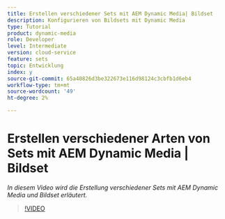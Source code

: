```yaml
---
title: Erstellen verschiedener Sets mit AEM Dynamic Media| Bildset
description: Konfigurieren von Bildsets mit Dynamic Media
type: Tutorial
product: dynamic-media
role: Developer
level: Intermediate
version: cloud-service
feature: sets
topic: Entwicklung
index: y
source-git-commit: 65a40826d3be322673e116d98124c3cbfb1d6eb4
workflow-type: tm+mt
source-wordcount: '49'
ht-degree: 2%

---
```


# Erstellen verschiedener Arten von Sets mit AEM Dynamic Media | Bildset

*In diesem Video wird die Erstellung verschiedener Sets mit AEM Dynamic Media und Bildset erläutert.*

>[!VIDEO](https://video.tv.adobe.com/v/335581?quality=9&learn=on)

